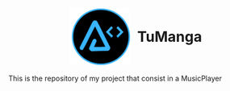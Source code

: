 <h1 style="display:flex;width=100%;justify-content:center;align-items:center;gap: 15px"><img src="./assets/BrandT2.png" alt="arnaizDev brand" style="width:120px" /> TuManga</h1>

This is the repository of my project that consist in a MusicPlayer